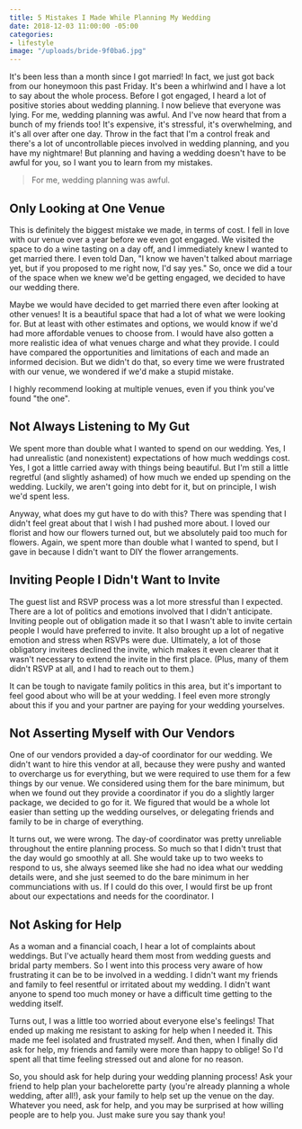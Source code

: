 ```yaml
---
title: 5 Mistakes I Made While Planning My Wedding
date: 2018-12-03 11:00:00 -05:00
categories:
- lifestyle
image: "/uploads/bride-9f0ba6.jpg"
---
```


It's been less than a month since I got married! In fact, we just got back from our honeymoon this past Friday. It's been a whirlwind and I have a lot to say about the whole process. Before I got engaged, I heard a lot of positive stories about wedding planning. I now believe that everyone was lying. For me, wedding planning was awful. And I've now heard that from a bunch of my friends too! It's expensive, it's stressful, it's overwhelming, and it's all over after one day. Throw in the fact that I'm a control freak and there's a lot of uncontrollable pieces involved in wedding planning, and you have my nightmare! But planning and having a wedding doesn't have to be awful for you, so I want you to learn from my mistakes.

> For me, wedding planning was awful.

## Only Looking at One Venue

This is definitely the biggest mistake we made, in terms of cost. I fell in love with our venue over a year before we even got engaged. We visited the space to do a wine tasting on a day off, and I immediately knew I wanted to get married there. I even told Dan, "I know we haven't talked about marriage yet, but if you proposed to me right now, I'd say yes." So, once we did a tour of the space when we knew we'd be getting engaged, we decided to have our wedding there.

Maybe we would have decided to get married there even after looking at other venues! It is a beautiful space that had a lot of what we were looking for. But at least with other estimates and options, we would know if we'd had more affordable venues to choose from. I would have also gotten a more realistic idea of what venues charge and what they provide. I could have compared the opportunities and limitations of each and made an informed decision. But we didn't do that, so every time we were frustrated with our venue, we wondered if we'd make a stupid mistake.

I highly recommend looking at multiple venues, even if you think you've found "the one".

## Not Always Listening to My Gut

We spent more than double what I wanted to spend on our wedding. Yes, I had unrealistic (and nonexistent) expectations of how much weddings cost. Yes, I got a little carried away with things being beautiful. But I'm still a little regretful (and slightly ashamed) of how much we ended up spending on the wedding. Luckily, we aren't going into debt for it, but on principle, I wish we'd spent less.

Anyway, what does my gut have to do with this? There was spending that I didn't feel great about that I wish I had pushed more about. I loved our florist and how our flowers turned out, but we absolutely paid too much for flowers. Again, we spent more than double what I wanted to spend, but I gave in because I didn't want to DIY the flower arrangements.

## Inviting People I Didn't Want to Invite

The guest list and RSVP process was a lot more stressful than I expected. There are a lot of politics and emotions involved that I didn't anticipate. Inviting people out of obligation made it so that I wasn't able to invite certain people I would have preferred to invite. It also brought up a lot of negative emotion and stress when RSVPs were due. Ultimately, a lot of those obligatory invitees declined the invite, which makes it even clearer that it wasn't necessary to extend the invite in the first place. (Plus, many of them didn't RSVP at all, and I had to reach out to them.)

It can be tough to navigate family politics in this area, but it's important to feel good about who will be at your wedding. I feel even more strongly about this if you and your partner are paying for your wedding yourselves.

## Not Asserting Myself with Our Vendors

One of our vendors provided a day-of coordinator for our wedding. We didn't want to hire this vendor at all, because they were pushy and wanted to overcharge us for everything, but we were required to use them for a few things by our venue. We considered using them for the bare minimum, but when we found out they provide a coordinator if you do a slightly larger package, we decided to go for it. We figured that would be a whole lot easier than setting up the wedding ourselves, or delegating friends and family to be in charge of everything.

It turns out, we were wrong. The day-of coordinator was pretty unreliable throughout the entire planning process. So much so that I didn't trust that the day would go smoothly at all. She would take up to two weeks to respond to us, she always seemed like she had no idea what our wedding details were, and she just seemed to do the bare minimum in her communciations with us. If I could do this over, I would first be up front about our expectations and needs for the coordinator. I

## Not Asking for Help

As a woman and a financial coach, I hear a lot of complaints about weddings. But I've actually heard them most from wedding guests and bridal party members. So I went into this process very aware of how frustrating it can be to be involved in a wedding. I didn't want my friends and family to feel resentful or irritated about my wedding. I didn't want anyone to spend too much money or have a difficult time getting to the wedding itself.

Turns out, I was a little too worried about everyone else's feelings! That ended up making me resistant to asking for help when I needed it. This made me feel isolated and frustrated myself. And then, when I finally did ask for help, my friends and family were more than happy to oblige! So I'd spent all that time feeling stressed out and alone for no reason. 

So, you should ask for help during your wedding planning process! Ask your friend to help plan your bachelorette party (you're already planning a whole wedding, after all!), ask your family to help set up the venue on the day. Whatever you need, ask for help, and you may be surprised at how willing people are to help you. Just make sure you say thank you!